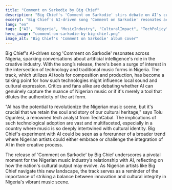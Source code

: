 ```yaml
---
title: "Comment on Sarkodie by Big Chief"
description: "Big Chief's 'Comment on Sarkodie' stirs debate on AI's cultural impact in Nigeria."
excerpt: "Big Chief's AI-driven song 'Comment on Sarkodie' resonates across Nigeria."
lang: "en"
tags: ["AI", "Nigeria", "MusicIndustry", "CulturalImpact", "TechPolicy"]
hero_image: "comment-on-sarkodie-by-big-chief.png"
image_alt: "Big Chief's 'Comment on Sarkodie' album cover"
---
```


Big Chief's AI-driven song 'Comment on Sarkodie' resonates across Nigeria, sparking conversations about artificial intelligence's role in the creative industry. With the song’s release, there's been a surge of interest in the intersection of technology and traditional music forms in Nigeria. The track, which utilizes AI tools for composition and production, has become a talking point for how such technologies might influence local sound and cultural expression. Critics and fans alike are debating whether AI can genuinely capture the nuance of Nigerian music or if it's merely a tool that dilutes the authenticity of the art form.

"AI has the potential to revolutionize the Nigerian music scene, but it's crucial that we retain the soul and story of our cultural heritage," says Tolu Ogunlesi, a renowned tech analyst from TechCabal. The implications of such technological adoption are vast and multifaceted, especially in a country where music is so deeply intertwined with cultural identity. Big Chief's experiment with AI could be seen as a forerunner of a broader trend where Nigerian artists could either embrace or challenge the integration of AI in their creative process.

The release of 'Comment on Sarkodie' by Big Chief underscores a pivotal moment for the Nigerian music industry’s relationship with AI, reflecting on how the nation's cultural output may evolve. As Nigerian artists like Big Chief navigate this new landscape, the track serves as a reminder of the importance of striking a balance between innovation and cultural integrity in Nigeria's vibrant music scene.
